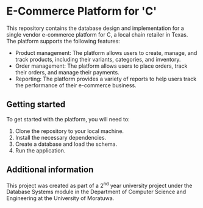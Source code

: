 #  E-Commerce Platform for 'C'

This repository contains the database design and implementation for a single vendor e-commerce platform for C, a local chain retailer in Texas. The platform supports the following features:

* Product management: The platform allows users to create, manage, and track products, including their variants, categories, and inventory.
* Order management: The platform allows users to place orders, track their orders, and manage their payments.
* Reporting: The platform provides a variety of reports to help users track the performance of their e-commerce business.

## Getting started

To get started with the platform, you will need to:

1. Clone the repository to your local machine.
2. Install the necessary dependencies.
3. Create a database and load the schema.
4. Run the application.
   

## Additional information

This project was created as part of a 2<sup>nd</sup> year university project under the Database Systems module in the Department of Computer Science and Engineering at the University of Moratuwa.
